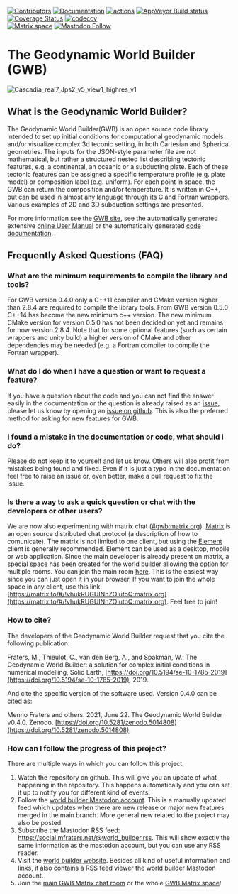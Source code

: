 [![Contributors](https://img.shields.io/github/contributors/GeodynamicWorldBuilder/WorldBuilder?logo=git&logoColor=eeeeee&color=success)](https://github.com/GeodynamicWorldBuilder/WorldBuilder/graphs/contributors)
[![Documentation](https://img.shields.io/badge/code-documented-success)](https://codedocs.xyz/GeodynamicWorldBuilder/WorldBuilder/index.html)
[![actions](https://img.shields.io/github/workflow/status/GeodynamicWorldBuilder/WorldBuilder/tests/main?label=tests&logo=github&logoColor=eeeeee)](https://github.com/GeodynamicWorldBuilder/WorldBuilder/actions?query=branch%3Amain)
[![AppVeyor Build status](https://img.shields.io/appveyor/build/MFraters/WorldBuilder/main?label=tests&logo=appveyor&logoColor=eeeeee)](https://ci.appveyor.com/project/MFraters/worldbuilder)
[![Coverage Status](https://img.shields.io/coveralls/github/GeodynamicWorldBuilder/WorldBuilder?logo=coveralls&logoColor=eeeeee)](https://coveralls.io/github/GeodynamicWorldBuilder/WorldBuilder?branch=main)
[![codecov](https://img.shields.io/codecov/c/github/GeodynamicWorldBuilder/WorldBuilder/main?logo=codecov&logoColor=eeeeee)](https://codecov.io/gh/GeodynamicWorldBuilder/WorldBuilder)  
[![Matrix space](https://img.shields.io/badge/Chat-matrix.org-brightgreen?logo=matrix&logoColor=eeeeee)](https://app.element.io/#/room/#gwb:matrix.org)
[![Mastodon Follow](https://img.shields.io/mastodon/follow/106136314313793382?domain=https%3A%2F%2Fsocial.mfraters.net&style=social)](https://social.mfraters.net/@world_builder)

# The Geodynamic World Builder (GWB)
![Cascadia_real7_Jps2_v5_view1_highres_v1](https://user-images.githubusercontent.com/7631629/123048354-992dc680-d3fe-11eb-8e91-6fac6125f7de.png)
## What is the Geodynamic World Builder?
The Geodynamic World Builder(GWB) is an open source code library intended to set up initial conditions for computational geodynamic models and/or visualize complex 3d teconic setting, in both Cartesian and Spherical geometries. The inputs for the JSON-style parameter file are not mathematical, but rather a structured nested list describing tectonic features, e.g. a continental, an oceanic or a subducting plate. Each of these tectonic features can be assigned a specific temperature profile (e.g. plate model) or composition label (e.g. uniform). For each point in space, the GWB can return the composition and/or temperature. It is written in C++, but can be used in almost any language through its C and Fortran wrappers. Various examples of 2D and 3D subduction settings are presented.

For more information see the [GWB site](https://geodynamicworldbuilder.github.io/), see the automatically generated extensive [online User Manual](https://gwb.mfraters.net/manual.pdf) or the automatically generated [code documentation](https://codedocs.xyz/GeodynamicWorldBuilder/WorldBuilder/index.html).

## Frequently Asked Questions (FAQ)
### What are the minimum requirements to compile the library and tools?
For GWB version 0.4.0 only a C++11 compiler and CMake version higher than 2.8.4 are required to compile the library tools. From GWB version 0.5.0 C++14 has become the new minimum c++ version. The new minimum CMake version for version 0.5.0 has not been decided on yet and remains for now version 2.8.4. Note that for some optional features (such as certain wrappers and unity build) a higher version of CMake and other dependencies may be needed (e.g. a Fortran compiler to compile the Fortran wrapper).
### What do I do when I have a question or want to request a feature?
If you have a question about the code and you can not find the answer easily in the documentation or the question is already raised as an [issue](https://github.com/GeodynamicWorldBuilder/WorldBuilder/issues), please let us know by opening an [issue on github](https://github.com/GeodynamicWorldBuilder/WorldBuilder/issues/new). This is also the preferred method for asking for new features for GWB.

### I found a mistake in the documentation or code, what should I do?
Please do not keep it to yourself and let us know. Others will also profit from mistakes being found and fixed. Even if it is just a typo in the documentation feel free to raise an issue or, even better, make a pull request to fix the issue.

### Is there a way to ask a quick question or chat with the developers or other users?
We are now also experimenting with matrix chat ([#gwb:matrix.org](https://app.element.io/#/room/#gwb:matrix.org)). [Matrix](https://matrix.org) is an open source distributed chat protocol (a description of how to comunicate). The matrix is not limited to one client, but using the [Element](https://element.io) client is generally recommended. Element can be used as a desktop, mobile or web application. Since the main developer is already present on matrix, a special space has been created for the world builder allowing the option for multiple rooms. You can join the main room [here](https://app.element.io/#/room/#gwb:matrix.org). This is the easiest way since you can just open it in your browser. If you want to join the whole space in any client, use this link: [https://matrix.to/#/!vhukRUGUINnZOIutoQ:matrix.org](https://matrix.to/#/!vhukRUGUINnZOIutoQ:matrix.org). Feel free to join!

### How to cite?
The developers of the Geodynamic World Builder request that you cite the following publication:

Fraters, M., Thieulot, C., van den Berg, A., and Spakman, W.: The Geodynamic World Builder: a solution for complex initial conditions in numerical modelling, Solid Earth, [https://doi.org/10.5194/se-10-1785-2019](https://doi.org/10.5194/se-10-1785-2019), 2019.

And cite the specific version of the software used. Version 0.4.0 can be cited as:

Menno Fraters and others. 2021, June 22. The Geodynamic World Builder v0.4.0. Zenodo. [https://doi.org/10.5281/zenodo.5014808](https://doi.org/10.5281/zenodo.5014808).

### How can I follow the progress of this project?
There are multiple ways in which you can follow this project:
 1. Watch the repository on github. This will give you an update of what happening in the repository. This happens automatically and you can set it up to notify you for different kind of events. 
 2. Follow the [world builder Mastodon account](https://social.mfraters.net/@world_builder). This is a manually updated feed which updates when there are new release or major new features merged in the main branch. More general new related to the project may also be posted.
 3. Subscribe the Mastodon RSS feed: https://social.mfraters.net/@world_builder.rss. This will show exactly the same information as the mastodon account, but you can use any RSS reader.
 4. Visit the [world builder website](https://geodynamicworldbuilder.github.io/). Besides all kind of useful information and links, it also contains a RSS feed viewer the world builder Mastodon account.
 5. Join the [main GWB Matrix chat room](https://app.element.io/#/room/#gwb:matrix.org) or the whole [GWB Matrix space](https://matrix.to/#/!vhukRUGUINnZOIutoQ:matrix.org)!
